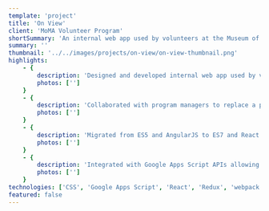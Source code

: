 ```yaml
---
template: 'project'
title: 'On View'
client: 'MoMA Volunteer Program'
shortSummary: 'An internal web app used by volunteers at the Museum of Modern Art in New York to assist guests.'
summary: ''
thumbnail: '../../images/projects/on-view/on-view-thumbnail.png'
highlights: 
    - {
        description: 'Designed and developed internal web app used by volunteers every day to assist visitors throughout the museum',
        photos: ['']
    }
    - {
        description: 'Collaborated with program managers to replace a paper based workflow with the app used by a group with limited tech experience',
        photos: ['']
    }
    - {
        description: 'Migrated from ES5 and AngularJS to ES7 and React and used performance enhancing techniques for dealing with a large dataset reducing runtime rendering and scripting by 97% and 68% respectively',
        photos: ['']
    }
    - {
        description: 'Integrated with Google Apps Script APIs allowing maintainers to easily update CMS via Google Sheet',
        photos: ['']
    }
technologies: ['CSS', 'Google Apps Script', 'React', 'Redux', 'webpack']
featured: false
---
```


